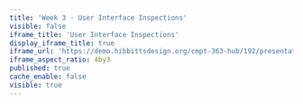 ```yaml
---
title: 'Week 3 - User Interface Inspections'
visible: false
iframe_title: 'User Interface Inspections'
display_iframe_title: true
iframe_url: 'https://demo.hibbittsdesign.org/cmpt-363-hub/192/presentations/placeholder-slide'
iframe_aspect_ratio: 4by3
published: true
cache_enable: false
visible: true
---
```

